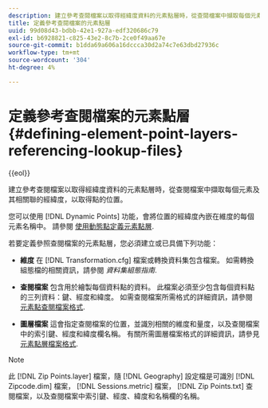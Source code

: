 ```yaml
---
description: 建立參考查閱檔案以取得經緯度資料的元素點層時，從查閱檔案中擷取每個元素及其相關聯的經緯度，以取得點的位置。
title: 定義參考查閱檔案的元素點層
uuid: 99d08d43-bdbb-42e1-927a-edf320686c79
exl-id: b6928821-c825-43e2-8c7b-2ce0f49aa67e
source-git-commit: b1dda69a606a16dccca30d2a74c7e63dbd27936c
workflow-type: tm+mt
source-wordcount: '304'
ht-degree: 4%

---
```


# 定義參考查閱檔案的元素點層{#defining-element-point-layers-referencing-lookup-files}

{{eol}}

建立參考查閱檔案以取得經緯度資料的元素點層時，從查閱檔案中擷取每個元素及其相關聯的經緯度，以取得點的位置。

您可以使用 [!DNL Dynamic Points] 功能，會將位置的經緯度內嵌在維度的每個元素名稱中。 請參閱 [使用動態點定義元素點層](../../../../../home/c-geo-oview/c-wk-img-lyrs/c-elmt-pt-lyrs/c-elmt-pt-lyrs-ref-lkp-files/c-elmt-pt-lyr-file-frmt/c-dyn-pts.md#concept-77ae65bedc3f465489bc135ae7e3c2f3).

若要定義參照查閱檔案的元素點層，您必須建立或已具備下列功能：

* **維度** 在 [!DNL Transformation.cfg] 檔案或轉換資料集包含檔案。 如需轉換組態檔的相關資訊，請參閱 *資料集組態指南*.

* **查閱檔案** 包含用於繪製每個資料點的資料。 此檔案必須至少包含每個資料點的三列資料：鍵、經度和緯度。 如需查閱檔案所需格式的詳細資訊，請參閱 [元素點查閱檔案格式](../../../../../home/c-geo-oview/c-wk-img-lyrs/c-elmt-pt-lyrs/c-elmt-pt-lyrs-ref-lkp-files/c-elmt-pt-lkp-file-frmt.md#concept-c059121019ea4dbcb1c17129567f4121).

* **圖層檔案** 這會指定查閱檔案的位置，並識別相關的維度和量度，以及查閱檔案中的索引鍵、經度和緯度欄名稱。 有關所需圖層檔案格式的詳細資訊，請參見 [元素點層檔案格式](../../../../../home/c-geo-oview/c-wk-img-lyrs/c-elmt-pt-lyrs/c-elmt-pt-lyrs-ref-lkp-files/c-elmt-pt-lyr-file-frmt/c-elmt-pt-lyr-file-frmt.md#concept-678a95cb69644105a7af1b86ad5a5981).

>[!NOTE]
>
>此 [!DNL Zip Points.layer] 檔案，隨 [!DNL Geography] 設定檔是可識別 [!DNL Zipcode.dim] 檔案， [!DNL Sessions.metric] 檔案， [!DNL Zip Points.txt] 查閱檔案，以及查閱檔案中索引鍵、經度、緯度和名稱欄的名稱。
